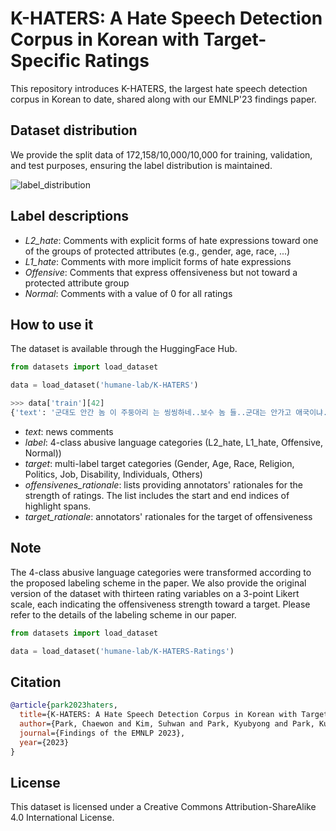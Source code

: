 # K-HATERS: A Hate Speech Detection Corpus in Korean with Target-Specific Ratings

This repository introduces K-HATERS, the largest hate speech detection corpus in Korean to date, shared along with our EMNLP'23 findings paper.

## Dataset distribution

We provide the split data of 172,158/10,000/10,000 for training, validation, and test purposes, ensuring the label distribution is maintained.

![label_distribution](https://github.com/ssu-humane/K-HATERS/assets/76468616/d08aa6df-923c-4fcf-88ae-c322d39acbed)<br>

## Label descriptions
- *L2_hate*: Comments with explicit forms of hate expressions toward one of the groups of protected attributes (e.g., gender, age, race, ...)
- *L1_hate*: Comments with more implicit forms of hate expressions
- *Offensive*: Comments that express offensiveness but not toward a protected attribute group
- *Normal*: Comments with a value of 0 for all ratings 

## How to use it
The dataset is available through the HuggingFace Hub. 

```python
from datasets import load_dataset

data = load_dataset('humane-lab/K-HATERS')
```
<!--{'text': '예시 커멘트', 'label': '2_hate', 'target_label': ['political'], 'offensiveness_rationale': [(start1, end1),(start2, end2)], 'target_rationale': [(start1,end1)]}-->
```python
>>> data['train'][42]
{'text': '군대도 안간 놈 이 주둥아리 는 씽씽하네..보수 놈 들..군대는 안가고 애국이냐..#@이름#,#@이름#,', 'label': '1_hate', 'target_label': ['political'], 'offensiveness_rationale': [[7, 8], [11, 15], [27, 28]], 'target_rationale': [[24, 26], [46, 51], [52, 57]]}
```

- *text*: news comments
- *label*: 4-class abusive language categories (L2_hate, L1_hate, Offensive, Normal))
- *target*: multi-label target categories (Gender, Age, Race, Religion, Politics, Job, Disability, Individuals, Others)
- *offensivenes_rationale*: lists providing annotators' rationales for the strength of ratings. The list includes the start and end indices of highlight spans.
- *target_rationale*: annotators' rationales for the target of offensiveness

## Note
The 4-class abusive language categories were transformed according to the proposed labeling scheme in the paper.
We also provide the original version of the dataset with thirteen rating variables on a 3-point Likert scale, each indicating the offensiveness strength toward a target.
Please refer to the details of the labeling scheme in our paper.

```python
from datasets import load_dataset

data = load_dataset('humane-lab/K-HATERS-Ratings')
```

## Citation
```bibtex
@article{park2023haters,
  title={K-HATERS: A Hate Speech Detection Corpus in Korean with Target-Specific Ratings},
  author={Park, Chaewon and Kim, Suhwan and Park, Kyubyong and Park, Kunwoo},
  journal={Findings of the EMNLP 2023},
  year={2023}
}
```

## License

This dataset is licensed under a Creative Commons Attribution-ShareAlike 4.0 International License.

